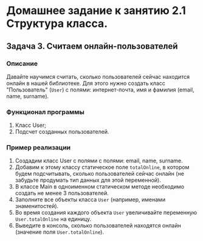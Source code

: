 # Домашнее задание к занятию 2.1 Структура класса.
## Задача 3. Считаем онлайн-пользователей

### Описание
Давайте научимся считать, сколько пользователей сейчас находится онлайн в нашей библиотеке.
Для этого нужно создать класс "Пользователь" (`User`) с полями: интернет-почта, имя и фамилия (email, name, surname).

### Функционал программы
1. Класс User;
2. Подсчет созданных пользователей.

### Пример реализации
1. Создадим класс User c полями с полями: email, name, surname.
2. Добавим к этому классу статическое поле `totalOnline`, в котором будем подсчитывать, сколько пользователей сейчас онлайн (не забудьте продумать тип данных для этой переменной).
3. В классе Main в одноименном статическом методе необходимо создать не менее 3 пользователей.
4. Заполните все объекты класса `User` (например, именами знаменитостей).
5. Во время создания каждого объекта `User` увеличивайте переменную `User.totalOnline` на единицу.
6. Выведите в консоль, сколько пользователей находятся онлайн (значение поля `User.totalOnline`).
